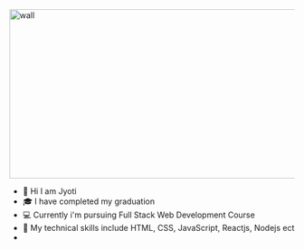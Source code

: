 
<img src="https://www.treehugger.com/thmb/Y5reVpe2tn68Wqn4YQrO_e5vJQ0=/1500x0/filters:no_upscale():max_bytes(150000):strip_icc()/__opt__aboutcom__coeus__resources__content_migration__mnn__images__2018__06__nature-phpoto-day-squirrel-6b50719b524c4ecbb3152a32baa38367.jpg" alt="wall" width="800" height="300">

* 👋 Hi I am Jyoti
* 🎓 I have completed my graduation
* 💻 Currently i'm pursuing Full Stack Web Development Course
* 📘 My technical skills include HTML, CSS, JavaScript, Reactjs, Nodejs ect
* 
